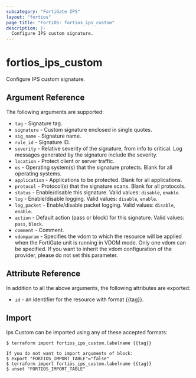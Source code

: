 ```yaml
---
subcategory: "FortiGate IPS"
layout: "fortios"
page_title: "FortiOS: fortios_ips_custom"
description: |-
  Configure IPS custom signature.
---
```


# fortios_ips_custom
Configure IPS custom signature.

## Argument Reference

The following arguments are supported:

* `tag` - Signature tag.
* `signature` - Custom signature enclosed in single quotes.
* `sig_name` - Signature name.
* `rule_id` - Signature ID.
* `severity` - Relative severity of the signature, from info to critical. Log messages generated by the signature include the severity.
* `location` - Protect client or server traffic.
* `os` - Operating system(s) that the signature protects. Blank for all operating systems.
* `application` - Applications to be protected. Blank for all applications.
* `protocol` - Protocol(s) that the signature scans. Blank for all protocols.
* `status` - Enable/disable this signature. Valid values: `disable`, `enable`.
* `log` - Enable/disable logging. Valid values: `disable`, `enable`.
* `log_packet` - Enable/disable packet logging. Valid values: `disable`, `enable`.
* `action` - Default action (pass or block) for this signature. Valid values: `pass`, `block`.
* `comment` - Comment.
* `vdomparam` - Specifies the vdom to which the resource will be applied when the FortiGate unit is running in VDOM mode. Only one vdom can be specified. If you want to inherit the vdom configuration of the provider, please do not set this parameter.


## Attribute Reference

In addition to all the above arguments, the following attributes are exported:
* `id` - an identifier for the resource with format {{tag}}.

## Import

Ips Custom can be imported using any of these accepted formats:
```
$ terraform import fortios_ips_custom.labelname {{tag}}

If you do not want to import arguments of block:
$ export "FORTIOS_IMPORT_TABLE"="false"
$ terraform import fortios_ips_custom.labelname {{tag}}
$ unset "FORTIOS_IMPORT_TABLE"
```
